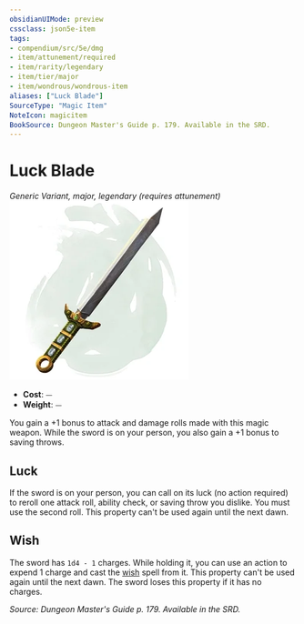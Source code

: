 ```yaml
---
obsidianUIMode: preview
cssclass: json5e-item
tags:
- compendium/src/5e/dmg
- item/attunement/required
- item/rarity/legendary
- item/tier/major
- item/wondrous/wondrous-item
aliases: ["Luck Blade"]
SourceType: "Magic Item"
NoteIcon: magicitem
BookSource: Dungeon Master's Guide p. 179. Available in the SRD.
---
```

# Luck Blade
*Generic Variant, major, legendary (requires attunement)*  
![](/3-Mechanics/CLI/items/img/luck-blade.webp#right)  

- **Cost**: ⏤
- **Weight**: ⏤

You gain a +1 bonus to attack and damage rolls made with this magic weapon. While the sword is on your person, you also gain a +1 bonus to saving throws.

## Luck

If the sword is on your person, you can call on its luck (no action required) to reroll one attack roll, ability check, or saving throw you dislike. You must use the second roll. This property can't be used again until the next dawn.

## Wish

The sword has `1d4 - 1` charges. While holding it, you can use an action to expend 1 charge and cast the [wish](/3-Mechanics/CLI/spells/wish.md) spell from it. This property can't be used again until the next dawn. The sword loses this property if it has no charges.

*Source: Dungeon Master's Guide p. 179. Available in the SRD.*